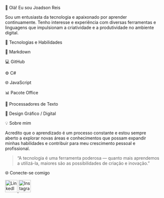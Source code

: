 👋 Olá! Eu sou Joadson Reis

Sou um entusiasta da tecnologia e apaixonado por aprender continuamente. Tenho interesse e experiência com diversas ferramentas e linguagens que impulsionam a criatividade e a produtividade no ambiente digital.

🚀 Tecnologias e Habilidades

📝 Markdown

💻 GitHub

⚙️ C#

🌐 JavaScript

📊 Pacote Office

🧾 Processadores de Texto

🎨 Design Gráfico / Digital


💡 Sobre mim

Acredito que o aprendizado é um processo constante e estou sempre aberto a explorar novas áreas e conhecimentos que possam expandir minhas habilidades e contribuir para meu crescimento pessoal e profissional.

> “A tecnologia é uma ferramenta poderosa — quanto mais aprendemos a utilizá-la, maiores são as possibilidades de criação e inovação.”


🌐 Conecte-se comigo

<a href="https://www.linkedin.com/in/joadson-reis-0848752ab?utm_source=share&utm_campaign=share_via&utm_content=profile&utm_medium=android_app">
  <img src="https://encrypted-tbn0.gstatic.com/images?q=tbn:ANd9GcTEZBq0sSCXgj-6pR1GeUPtwQmxYfNXzzE9hhXSivNzo1CpH_Yu5iPtJMa8&s=10" width="40" alt="LinkedIn">
</a>
<a href="https://www.instagram.com/joadsxn?igsh=dHRtcXY4c3lrOG5t">
  <img src="https://upload.wikimedia.org/wikipedia/commons/a/a5/Instagram_icon.png" width="40" alt="Instagram">
</a>